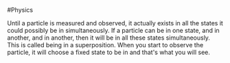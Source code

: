 #Physics 

Until a particle is measured and observed, it actually exists in all the states it could possibly be in simultaneously. If a particle can be in one state, and in another, and in another, then it will be in all these states simultaneously. This is called being in a superposition. When you start to observe the particle, it will choose a fixed state to be in and that's what you will see.